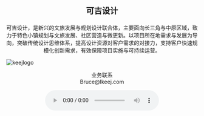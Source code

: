 <h2><p align="center">可吉设计</p></h2>
<p align="center">可吉设计，是新兴的文旅发展与规划设计联合体，主要面向长三角与中原区域，致力于特色小镇规划与文旅发展、社区营造与微更新。以项目所在地需求与发展为导向，突破传统设计思维体系，提高设计资源对客户需求的对接力，支持客户快速规模化创新需求，有效保障项目实施与可持续运营。</p>

![keejlogo](https://od.lk/s/NDNfMTQxNzQxMDJf/logo%202020-S.jpg)

<p align="center">业务联系<br/>Bruce@Ikeej.com</p>


<p align="center">
    <audio controls="controls">
          <source src="https://od.lk/s/NDNfMTQxNDU3Mjhf/%E7%87%95%E6%B1%A0-%E5%B0%86%E8%BF%9B%E9%85%92.ogg" type="audio/ogg">
          <source src="https://od.lk/s/NDNfMTQxNDU3Mjhf/%E7%87%95%E6%B1%A0-%E5%B0%86%E8%BF%9B%E9%85%92.mp3" type="audio/mpeg">
        Your browser does not support the audio element.
    </audio>
</p>

